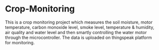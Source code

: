 # Crop-Monitoring
This is a crop monitoring project which measures the soil moisture, motor temperature, carbon monoxide level, smoke level, temperature & humidity, air quality and water level and then smartly controlling the water motor through the microcontroller. The data is uploaded on thingspeak platform for monitoring.
